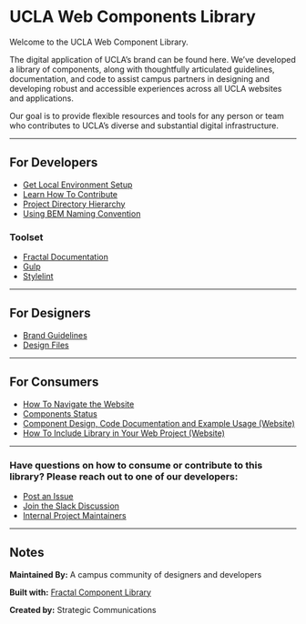 # UCLA Web Components Library

Welcome to the UCLA Web Component Library.

The digital application of UCLA’s brand can be found here. We’ve developed a library of components, along with thoughtfully articulated guidelines, documentation, and code to assist campus partners in designing and developing robust and accessible experiences across all UCLA websites and applications.

Our goal is to provide flexible resources and tools for any person or team who contributes to UCLA’s diverse and substantial digital infrastructure.

---

## For Developers
- [Get Local Environment Setup](./help/developers/getSetup.md)
- [Learn How To Contribute](./help/developers/howToContribute.md)
- [Project Directory Hierarchy](./help/developers/projectHierarchy.md)
- [Using BEM Naming Convention](./help/developers/namingConvention.md)

### Toolset

- [Fractal Documentation](https://fractal.build/guide/documentation/)
- [Gulp](https://gulpjs.com/docs/en/getting-started/quick-start/)
- [Stylelint](https://stylelint.io)

--- 

## For Designers

- [Brand Guidelines](https://brand.ucla.edu)
- [Design Files](./help/designers/artifacts.md)


---

## For Consumers
- [How To Navigate the Website](./help/consumers/navigatingSite.md)
- [Components Status](./help/consumers/componentStatus.md)
- [Component Design, Code Documentation and Example Usage (Website)](https://webcomponents.ucla.edu/)
- [How To Include Library in Your Web Project (Website)](https://webcomponents.ucla.edu/build/1.0.0-beta.7/docs/installation/download.html)

---

### Have questions on how to consume or contribute to this library? Please reach out to one of our developers:
- [Post an Issue](https://bitbucket.org/uclaucomm/ucla-bruin-components/issues?status=new&status=open)
- [Join the Slack Discussion](https://ucla.slack.com/archives/G01KJ3GJKHS)
- [Internal Project Maintainers](./help/internal/tableofcontents.md)

---

## Notes

**Maintained By:** A campus community of designers and developers

**Built with:** [Fractal Component Library](https://fractal.build/)

**Created by:** Strategic Communications